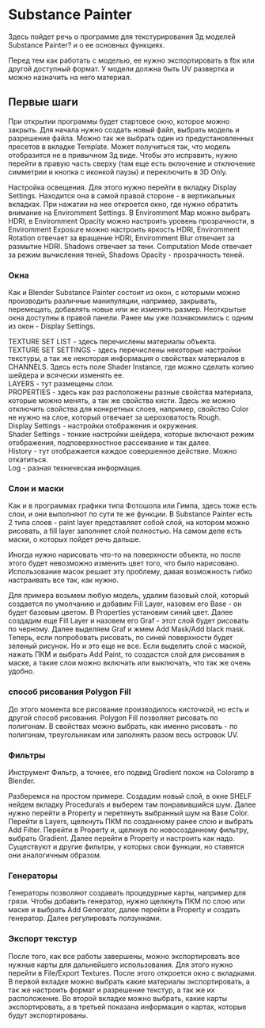 # Substance Painter

Здесь пойдет речь о программе для текстурирования 3д моделей Substance Painter? и о ее основных функциях.

Перед тем как работать с моделью, ее нужно экспортировать в fbx или другой доступный формат. У модели должна быть UV развертка и можно назначить на него материал.

## Первые шаги

При открытии программы будет стартовое окно, которое можно закрыть. Для начала нужно создать новый файл, выбрать модель и разрешение файла. Можно так же выбрать один из предустановленных пресетов в вкладке Template. Может получиться так, что модель отобразится не в привычном 3д виде. Чтобы это исправить, нужно перейти в правую часть сверху (там еще есть включение и отключение симметрии и кнопка с иконкой паузы) и переключить в 3D Only.

Настройка освещения. Для этого нужно перейти в вкладку Display Settings. Находится она в самой правой стороне - в вертикальных вкладках. При нажатии на нее откроется окно, где нужно обратить внимание на Enviromment Settings. В Enviromment Map можно выбрать HDRI, в Enviromment Opacity можно настроить уровень прозрачности, в Enviromment Exposure можно настроить яркость HDRI, Enviromment Rotation отвечает за вращение HDRI, Enviromment Blur отвечает за размытие HDRI. Shadows отвечает за тени. Computation Mode отвечает за режим вычисления теней, Shadows Opacity - прозрачность теней.

### Окна

Как и Blender Substance Painter состоит из окон, с которыми можно производить различные манипуляции, например, закрывать, перемещать, добавлять новые или же изменять размер. Неоткрытые окна доступны в правой панели. Ранее мы уже познакомились с одним из окон - Display Settings.

TEXTURE SET LIST - здесь перечислены материалы объекта.  
TEXTURE SET SETTINGS - здесь перечислены некоторые настройки текстуры, а так же некоторая информация о свойствах материалов в CHANNELS. Здесь есть поле Shader Instance, где можно сделать копию шейдера и всячески изменять ее.  
LAYERS - тут размещены слои.  
PROPERTIES - здесь как раз расположены разные свойства материала, которые можно менять, а так же свойства кисти. Здесь же можно отключить свойства для конкретных слоев, например, свойство Color не нужно на слое, который отвечает за шероховатость Rough.  
Display Settings - настройки отображения и окружения.  
Shader Settings - тонкие настройки шейдера, которые включают режим отображения, подповерхностное рассеивание и так далее.  
History - тут отображается каждое совершенное действие. Можно откатиться.  
Log - разная техническая информация.

### Слои и маски

Как и в программах графики типа Фотошопа или Гимпа, здесь тоже есть слои, и они выполняют по сути те же функции. В Substance Painter есть 2 типа слоев - paint layer представляет собой слой, на котором можно рисовать, а fill layer заполняет слой полностью. На самом деле есть маски, о которых пойдет речь дальше.

Иногда нужно нарисовать что-то на поверхности объекта, но после этого будет невозможно изменить цвет того, что было нарисовано. Использование масок решает эту проблему, давая возможность гибко настраивать все так, как нужно. 

Для примера возьмем любую модель, удалим базовый слой, который создается по умолчанию и добавим Fill Layer, назовем его Base - он будет базовым цветом. В Properties установим синий цвет. Далее создадим еще Fill Layer и назовем его Graf - этот слой будет рисовать по черному. Далее выделяем Graf и жмем Add Mask/Add black mask. Теперь, если попробовать рисовать, по синей поверхности будет зеленый рисунок. Но и это еще не все. Если выделить слой с маской, нажать ПКМ и выбрать Add Paint, то создастся слой для рисования в маске, а такие слои можно включать или выключать, что так же очень удобно.

### способ рисования Polygon Fill

До этого момента все рисование производилось кисточкой, но есть и другой способ рисования. Polygon Fill позволяет рисовать по полигонам. В свойствах можно выбрать, как именно рисовать - по полигонам, треугольникам или заполнять разом весь островок UV.

### Фильтры

Инструмент Фильтр, а точнее, его подвид Gradient похож на Coloramp в Blender.

Разберемся на простом примере. Создадим новый слой, в окне SHELF нейдем вкладку Procedurals и выберем там понравившийся шум. Далее нужно перейти в Property и перетянуть выбранный шум на Base Color. Перейти в Layers, щелкнуть ПКМ по созданному ранее слою и выбрать Add Filter. Перейти в Property и, щелкнув по новосозданному фильтру, выбрать Gradient. Далее перейти в Property и настроить как надо. Существуют и другие фильтры, у которых свои функции, но ставятся они аналогичным образом.

### Генераторы

Генераторы позволяют создавать процедурные карты, например для грязи. Чтобы добавить генератор, нужно щелкнуть ПКМ по слою или маске и выбрать Add Generator, далее перейти в Property и создать генератор. Далее регулировать ползунками.

### Экспорт текстур

После того, как все работы завершены, можно экспортировать все нужные карты для дальнейшего использования. Для этого нужно перейти в File/Export Textures. После этого откроется окно с вкладками. В первой вкладке можно выбрать какие материалы экспортировать, а так же настроить формат и разрешение текстур, а так же их расположение. Во второй вкладке можно выбрать, какие карты экспортировать, а в третьей показана информация о картах, которые будут экспортированы.